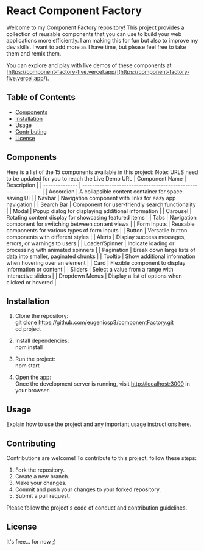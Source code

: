# React Component Factory

Welcome to my Component Factory repository! This project provides a collection of reusable components that you can use to build your web applications more efficiently. I am making this for fun but also to improve my dev skills. I want to add more as I have time, but please feel free to take them and remix them.

You can explore and play with live demos of these components at [https://component-factory-five.vercel.app/](https://component-factory-five.vercel.app/).

## Table of Contents

- [Components](#components)
- [Installation](#installation)
- [Usage](#usage)
- [Contributing](#contributing)
- [License](#license)

## Components

Here is a list of the 15 components available in this project:
Note: URLS need to be updated for you to reach the Live Demo URL
| Component Name | Description |
| -------------- | ------------------------------------------------------------- |
| Accordion | A collapsible content container for space-saving UI |
| Navbar | Navigation component with links for easy app navigation |
| Search Bar | Component for user-friendly search functionality |
| Modal | Popup dialog for displaying additional information |
| Carousel | Rotating content display for showcasing featured items |
| Tabs | Navigation component for switching between content views |
| Form Inputs | Reusable components for various types of form inputs |
| Button | Versatile button components with different styles |
| Alerts | Display success messages, errors, or warnings to users |
| Loader/Spinner | Indicate loading or processing with animated spinners |
| Pagination | Break down large lists of data into smaller, paginated chunks |
| Tooltip | Show additional information when hovering over an element |
| Card | Flexible component to display information or content |
| Sliders | Select a value from a range with interactive sliders |
| Dropdown Menus | Display a list of options when clicked or hovered |

## Installation

1. Clone the repository:
   <br>git clone https://github.com/eugeniosp3/componentFactory.git
   <br>cd project

2. Install dependencies:
   <br>npm install

3. Run the project:
   <br>npm start

4. Open the app:
   <br>Once the development server is running, visit [http://localhost:3000](http://localhost:3000) in your browser.

## Usage

Explain how to use the project and any important usage instructions here.

## Contributing

Contributions are welcome! To contribute to this project, follow these steps:

1. Fork the repository.
2. Create a new branch.
3. Make your changes.
4. Commit and push your changes to your forked repository.
5. Submit a pull request.

Please follow the project's code of conduct and contribution guidelines.

## License

It's free... for now ;)
